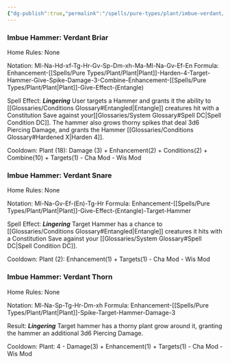 ```yaml
---
{"dg-publish":true,"permalink":"/spells/pure-types/plant/imbue-verdant/","tags":["Spell/Plant","Spell/Utility","Spell/Imbue","Spell/Lingering","Spell/Damage"]}
---
```


### Imbue Hammer: Verdant Briar
Home Rules: None

Notation: Ml-Na-Hd-xf-Tg-Hr-Gv-Sp-Dm-xh-Ma-Ml-Na-Gv-Ef-En
Formula:  Enhancement-[[Spells/Pure Types/Plant/Plant\|Plant]]-Harden-4-Target-Hammer-Give-Spike-Damage-3-Combine-Enhancement-[[Spells/Pure Types/Plant/Plant\|Plant]]-Give-Effect-(Entangle)

Spell Effect: ***Lingering*** 
User targets a Hammer and grants it the ability to [[Glossaries/Conditions Glossary#Entangled\|Entangle]] creatures hit with a Constitution Save against your[[Glossaries/System Glossary#Spell DC\|Spell Condition DC]]. The hammer also grows thorny spikes that deal 3d6 Piercing Damage, and grants the Hammer [[Glossaries/Conditions Glossary#Hardened X\|Harden 4]]. 

Cooldown: 
Plant (18): Damage (3) + Enhancement(2) + Conditions(2) + Combine(10) + Targets(1) - Cha Mod - Wis Mod

### Imbue Hammer: Verdant Snare
Home Rules: None

Notation: Ml-Na-Gv-Ef-(En)-Tg-Hr
Formula:  Enhancement-[[Spells/Pure Types/Plant/Plant\|Plant]]-Give-Effect-(Entangle)-Target-Hammer

Spell Effect: ***Lingering*** 
Target Hammer has a chance to [[Glossaries/Conditions Glossary#Entangled\|Entangle]] creatures it hits with a Constitution Save against your [[Glossaries/System Glossary#Spell DC\|Spell Condition DC]].

Cooldown: 
Plant (2): Enhancement(1) + Targets(1) - Cha Mod - Wis Mod

### Imbue Hammer: Verdant Thorn
Home Rules: None

Notation: Ml-Na-Sp-Tg-Hr-Dm-xh
Formula:  Enhancement-[[Spells/Pure Types/Plant/Plant\|Plant]]-Spike-Target-Hammer-Damage-3

Result: ***Lingering***
Target hammer has a thorny plant grow around it, granting the hammer an additional 3d6 Piercing Damage.

Cooldown: 
Plant: 4 - Damage(3) + Enhancement(1) + Targets(1) - Cha Mod - Wis Mod